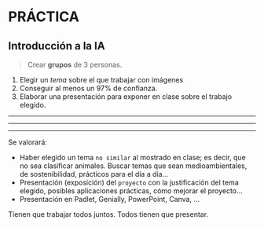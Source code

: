 # PRÁCTICA #
## Introducción a la IA ##

> Crear **grupos** de 3 personas.<br>

1. Elegir un *tema* sobre el que trabajar con imágenes
2. Conseguir al menos un 97% de confianza.
3. Elaborar una presentación para exponer en clase sobre el trabajo elegido.

--------------------------------------------
_____
----
Se valorará:
- Haber elegido un tema `no similar` al mostrado en clase; es decir, que no sea clasificar animales. Buscar temas que sean medioambientales, de sostenibilidad, prácticos para el día a día...
- Presentación (exposición) del `proyecto` con la justificación del tema elegido, posibles aplicaciones prácticas, cómo mejorar el proyecto...
- Presentación en Padlet, Genially, PowerPoint, Canva, ...  

Tienen que trabajar todos juntos. Todos tienen que presentar.